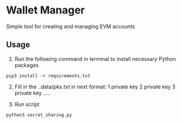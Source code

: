 # Wallet Manager
Simple tool for creating and managing EVM accounts


## Usage
1. Run the following command in terminal to install necessary Python packages

```
pip3 install -r requirements.txt
```

2. Fill in the ..data/pks.txt in next format:
   1 private key
   2 private key
   3 private key
   .....
   
4. Run script
```
python3 secret_sharing.py
```
